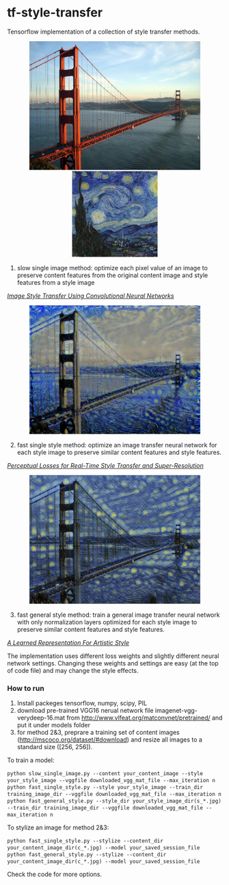 # tf-style-transfer

Tensorflow implementation of a collection of style transfer methods.

 <p align="center">
<img src="image_input/c_golden_gate.jpg" width="400"/>
<img src="image_input/style.jpg" width="200"/>
</p>

 1. slow single image method: optimize each pixel value of an image to preserve content features from the original content image and style features from a style image
 
 [_Image Style Transfer Using Convolutional Neural Networks_](http://www.cv-foundation.org/openaccess/content_cvpr_2016/papers/Gatys_Image_Style_Transfer_CVPR_2016_paper.pdf)
 

 <p align="center">
<img src="image_output/golden_gate_single_image.jpg" width="400"/>
</p>

 2. fast single style method: optimize an image transfer neural network for each style image to preserve similar content features and style features.
 
 [_Perceptual Losses for Real-Time Style Transfer and Super-Resolution_](https://arxiv.org/abs/1603.08155)
 
 <p align="center">
<img src="image_output/golden_gate_single_style.jpg" width="400"/>
</p>
 
 3. fast general style method: train a general image transfer neural network with only normalization layers optimized for each style image to preserve similar content features and style features.
 
 [_A Learned Representation For Artistic Style_](https://arxiv.org/abs/1610.07629)

The implementation uses different loss weights and slightly different neural network settings. Changing these weights and settings are easy (at the top of code file) and may change the style effects.

### How to run

 1. Install packeges tensorflow, numpy, scipy, PIL
 2. download pre-trained VGG16 nerual network file imagenet-vgg-verydeep-16.mat from http://www.vlfeat.org/matconvnet/pretrained/ and put it under models folder
 3. for method 2&3, preprare a training set of content images (http://mscoco.org/dataset/#download) and resize all images to a standard size ([256, 256]).

To train a model:
```
python slow_single_image.py --content your_content_image --style your_style_image --vggfile downloaded_vgg_mat_file --max_iteration n
python fast_single_style.py --style your_style_image --train_dir training_image_dir --vggfile downloaded_vgg_mat_file --max_iteration n
python fast_general_style.py --style_dir your_style_image_dir(s_*.jpg) --train_dir training_image_dir --vggfile downloaded_vgg_mat_file --max_iteration n
```
To stylize an image for method 2&3:
```
python fast_single_style.py --stylize --content_dir your_content_image_dir(c_*.jpg) --model your_saved_session_file
python fast_general_style.py --stylize --content_dir your_content_image_dir(c_*.jpg) --model your_saved_session_file
```

Check the code for more options.

